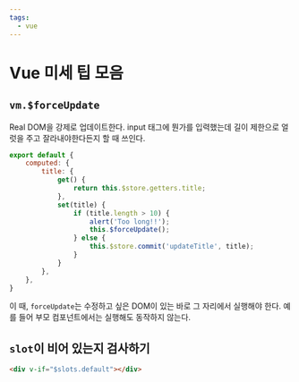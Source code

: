 ```yaml
---
tags:
  - vue
---
```


# Vue 미세 팁 모음

## `vm.$forceUpdate`

Real DOM을 강제로 업데이트한다. input 태그에 뭔가를 입력했는데 길이 제한으로 얼럿을 주고 잘라내야한다든지 할 때 쓰인다.

```js
export default {
	computed: {
		title: {
			get() {
				return this.$store.getters.title;
			},
			set(title) {
				if (title.length > 10) {
					alert('Too long!!');
					this.$forceUpdate();
				} else {
					this.$store.commit('updateTitle', title);
				}
			}
		},
	},
}
```

이 때, `forceUpdate`는 수정하고 싶은 DOM이 있는 바로 그 자리에서 실행해야 한다. 예를 들어 부모 컴포넌트에서는 실행해도 동작하지 않는다.

## `slot`이 비어 있는지 검사하기

```html
<div v-if="$slots.default"></div>
```
